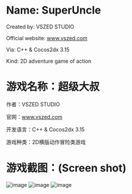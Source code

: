 # Name: SuperUncle

Created by: VSZED STUDIO

Official website: www.vszed.com

Via: C++ & Cocos2dx 3.15

Kind: 2D adventure game of action


# 游戏名称：超级大叔

作者：VSZED STUDIO

官网：www.vszed.com 

开发语言：C++ & Cocos2dx 3.15

游戏种类：2D横版动作冒险类游戏


# 游戏截图：(Screen shot)
![image](https://github.com/vszed/SuperUncle/blob/master/ScreenShot/1.png)
![image](https://github.com/vszed/SuperUncle/blob/master/ScreenShot/2.png)
![image](https://github.com/vszed/SuperUncle/blob/master/ScreenShot/3.png)
